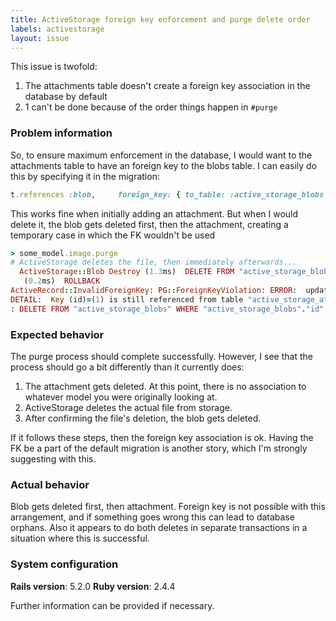 ```yaml
---
title: ActiveStorage foreign key enforcement and purge delete order
labels: activestorage
layout: issue
---
```


This issue is twofold:
1. The attachments table doesn't create a foreign key association in the database by default
2. 1 can't be done because of the order things happen in `#purge`

### Problem information
So, to ensure maximum enforcement in the database, I would want to the attachments table to have an foreign key to the blobs table. I can easily do this by specifying it in the migration:
````ruby
t.references :blob,     foreign_key: { to_table: :active_storage_blobs }, null: false
````

This works fine when initially adding an attachment.
But when I would delete it, the blob gets deleted first, then the attachment, creating a temporary case in which the FK wouldn't be used
````ruby
> some_model.image.purge
# ActiveStorage deletes the file, then immediately afterwards...
  ActiveStorage::Blob Destroy (1.3ms)  DELETE FROM "active_storage_blobs" WHERE "active_storage_blobs"."id" = $1  [["id", 1]]                                                                                                               
   (0.2ms)  ROLLBACK
ActiveRecord::InvalidForeignKey: PG::ForeignKeyViolation: ERROR:  update or delete on table "active_storage_blobs" violates foreign key constraint "fk_rails_c3b3935057" on table "active_storage_attachments"                            
DETAIL:  Key (id)=(1) is still referenced from table "active_storage_attachments".
: DELETE FROM "active_storage_blobs" WHERE "active_storage_blobs"."id" = $1 
````
### Expected behavior
The purge process should complete successfully. However, I see that the process should go a bit differently than it currently does:
1. The attachment gets deleted. At this point, there is no association to whatever model you were originally looking at.
2. ActiveStorage deletes the actual file from storage.
3. After confirming the file's deletion, the blob gets deleted.

If it follows these steps, then the foreign key association is ok. Having the FK be a part of the default migration is another story, which I'm strongly suggesting with this.

### Actual behavior
Blob gets deleted first, then attachment. Foreign key is not possible with this arrangement, and if something goes wrong this can lead to database orphans. Also it appears to do both deletes in separate transactions in a situation where this is successful.

### System configuration
**Rails version**:
5.2.0
**Ruby version**:
2.4.4

Further information can be provided if necessary.
